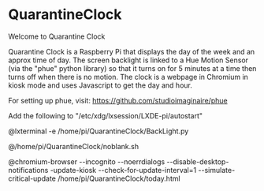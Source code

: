 # QuarantineClock

Welcome to Quarantine Clock

Quarantine Clock is a Raspberry Pi that displays the day of the week and an approx time of day. The screen backlight is linked to a Hue Motion Sensor (via the "phue" python library) so that it turns on for 5 minutes at a time then turns off when there is no motion. The clock is a webpage in Chromium in kiosk mode and uses Javascript to get the day and hour.

For setting up phue, visit: https://github.com/studioimaginaire/phue

Add the following to "/etc/xdg/lxsession/LXDE-pi/autostart"

@lxterminal -e /home/pi/QuarantineClock/BackLight.py

@/home/pi/QuarantineClock/noblank.sh

@chromium-browser --incognito  --noerrdialogs --disable-desktop-notifications -update-kiosk --check-for-update-interval=1 --simulate-critical-update /home/pi/QuarantineClock/today.html


